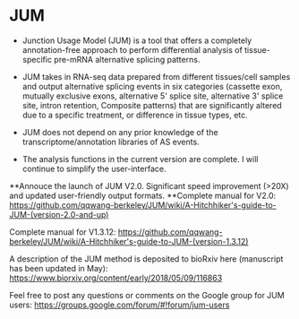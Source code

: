 # JUM
- Junction Usage Model (JUM) is a tool that offers a completely annotation-free approach to perform differential analysis of tissue-specific pre-mRNA alternative splicing patterns.

- JUM takes in RNA-seq data prepared from different tissues/cell samples and output alternative splicing events in six categories (cassette exon, mutually exclusive exons, alternative 5' splice site, alternative 3' splice site, intron retention, Composite patterns) that are significantly altered due to a specific treatment, or difference in tissue types, etc.

- JUM does not depend on any prior knowledge of the transcriptome/annotation libraries of AS events.

- The analysis functions in the current version are complete. I will continue to simplify the user-interface.

**Annouce the launch of JUM V2.0.  Significant speed improvement (>20X) and updated user-friendly output formats.
**Complete manual for V2.0: <https://github.com/qqwang-berkeley/JUM/wiki/A-Hitchhiker's-guide-to-JUM-(version-2.0-and-up)>

Complete manual for V1.3.12: <https://github.com/qqwang-berkeley/JUM/wiki/A-Hitchhiker's-guide-to-JUM-(version-1.3.12)>

A description of the JUM method is deposited to bioRxiv here (manuscript has been updated in May): https://www.biorxiv.org/content/early/2018/05/09/116863

Feel free to post any questions or comments on the Google group for JUM users: https://groups.google.com/forum/#!forum/jum-users
